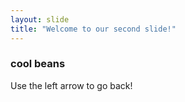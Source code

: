 ```yaml
---
layout: slide
title: "Welcome to our second slide!"
---
```

### cool beans
Use the left arrow to go back!
